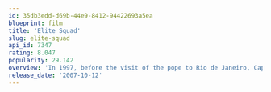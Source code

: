 ```yaml
---
id: 35db3edd-d69b-44e9-8412-94422693a5ea
blueprint: film
title: 'Elite Squad'
slug: elite-squad
api_id: 7347
rating: 8.047
popularity: 29.142
overview: 'In 1997, before the visit of the pope to Rio de Janeiro, Captain Nascimento from BOPE (Special Police Operations Battalion) is assigned to eliminate the risks of the drug dealers in a dangerous slum nearby where the pope intends to be lodged.'
release_date: '2007-10-12'
---
```

